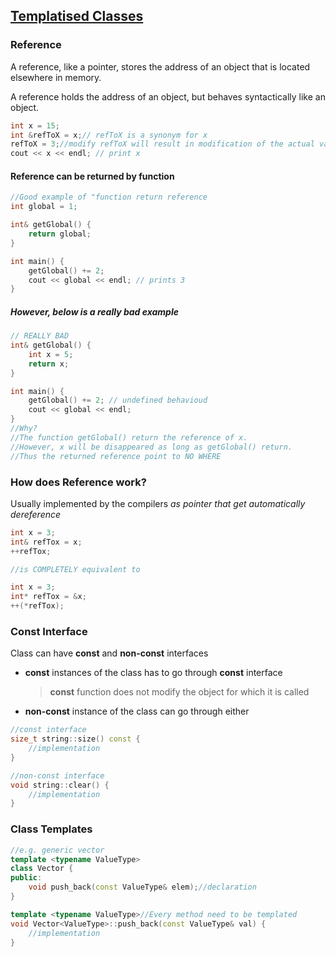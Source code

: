 ## [Templatised Classes](http://web.stanford.edu/class/cs106l/lectures/lecture12/12_Templatised_Classes.pdf)

### Reference
A reference, like a pointer, stores the address of an object that is located elsewhere in memory.

A reference holds the address of an object, but behaves syntactically like an object.
```c++
int x = 15;
int &refToX = x;// refToX is a synonym for x
refToX = 3;//modify refToX will result in modification of the actual value of x
cout << x << endl; // print x
```

#### Reference can be returned by function
```c++
//Good example of "function return reference
int global = 1;

int& getGlobal() {
    return global;
}

int main() {
    getGlobal() += 2;
    cout << global << endl; // prints 3
}
```
##### However, below is a really bad example
```c++
// REALLY BAD
int& getGlobal() {
    int x = 5;
    return x;
}

int main() {
    getGlobal() += 2; // undefined behavioud
    cout << global << endl;
}
//Why?
//The function getGlobal() return the reference of x. 
//However, x will be disappeared as long as getGlobal() return. 
//Thus the returned reference point to NO WHERE
```

### How does Reference work?
Usually implemented by the compilers _as pointer that get automatically dereference_
```c++
int x = 3;
int& refTox = x;
++refTox;

//is COMPLETELY equivalent to

int x = 3;
int* refTox = &x;
++(*refTox);
```

### Const Interface
Class can have **const** and **non-const** interfaces
- **const** instances of the class has to go through **const** interface
    > **const** function does not modify the object for which it is called
- **non-const** instance of the class can go through either

```c++
//const interface
size_t string::size() const {
    //implementation
}

//non-const interface
void string::clear() {
    //implementation
}
```

### Class Templates
```c++
//e.g. generic vector
template <typename ValueType>
class Vector {
public:
    void push_back(const ValueType& elem);//declaration
}

template <typename ValueType>//Every method need to be templated
void Vector<ValueType>::push_back(const ValueType& val) {
    //implementation
}
```

